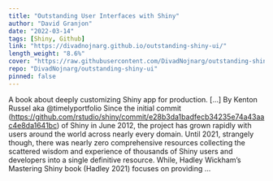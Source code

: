 ```yaml
---
title: "Outstanding User Interfaces with Shiny"
author: "David Granjon"
date: "2022-03-14"
tags: [Shiny, Github]
link: "https://divadnojnarg.github.io/outstanding-shiny-ui/"
length_weight: "8.6%"
cover: "https://raw.githubusercontent.com/DivadNojnarg/outstanding-shiny-ui/master/images/intro/crc-press-cover.svg"
repo: "DivadNojnarg/outstanding-shiny-ui"
pinned: false
---
```


A book about deeply customizing Shiny app for production. [...] By Kenton Russel aka @timelyportfolio Since the initial commit (https://github.com/rstudio/shiny/commit/e28b3da1badfecb34235e74a43aac4e8da1641bc) of Shiny in June 2012, the project has grown rapidly with users around the world across nearly every domain. Until 2021, strangely though, there was nearly zero comprehensive resources collecting the scattered wisdom and experience of thousands of Shiny users and developers into a single definitive resource. While, Hadley Wickham’s Mastering Shiny book (Hadley 2021) focuses on providing  ...
